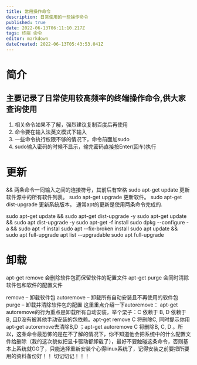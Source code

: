```yaml
---
title: 常用操作命令
description: 日常使用的一些操作命令
published: true
date: 2022-06-13T06:11:10.217Z
tags: 终端 命令
editor: markdown
dateCreated: 2022-06-13T05:43:53.041Z
---
```


# 简介

## 主要记录了日常使用较高频率的终端操作命令,供大家查询使用
1. 相关命令如果不了解，强烈建议复制百度后再使用
1. 命令要在输入法英文模式下输入
1. 一些命令执行权限不够的情况下，命令前面加sudo
1. sudo输入密码的时候不显示，输完密码直接按Enter(回车)执行

# 更新

&& 两条命令一同输入之间的连接符号，其前后有空格
sudo apt-get update 更新软件源中的所有软件列表。 
sudo apt-get upgrade 更新软件。 
sudo apt-get dist-upgrade 更新系统版本。
通常apt的更新是使用两条命令完成的.

sudo apt-get update && sudo apt-get dist-upgrade -y
sudo apt-get update && sudo apt dist-upgrade -y
sudo apt-get -f install
sudo dpkg --configure -a && sudo apt -f instal
sudo apt --fix-broken install
sudo apt update && sudo apt full-upgrade
apt list --upgradable
sudo apt full-upgrade     

# 卸载
apt-get remove 会删除软件包而保留软件的配置文件
apt-get purge 会同时清除软件包和软件的配置文件

remove – 卸载软件包
autoremove – 卸载所有自动安装且不再使用的软件包
purge – 卸载并清除软件包的配置
这里重点介绍一下autoremove：
apt-get autoremove的行为重点是卸载所有自动安装，举个栗子：C 依赖于 B, D 依赖于B, 且D没有被其他手动安装的包依赖。apt-get remove C 将删除C, 同时提示你用apt-get autoremove去清除B,D ；apt-get autoremove C 将删除B, C, D 。所以，这条命令最恐怖的是在不了解的情况下，你不知道他会把系统中的什么配置文件给删除（我的这次貌似把显卡驱动都卸载了），最好不要触碰这条命令，否则基本上系统就GG了，只能选择重新安装个心得linux系统了，记得安装之前要把所要用的资料备份好！！
切记切记！！！